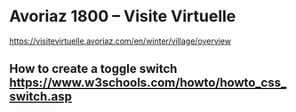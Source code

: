 # Avoriaz 1800 – Visite Virtuelle

https://visitevirtuelle.avoriaz.com/en/winter/village/overview

## How to create a toggle switch https://www.w3schools.com/howto/howto_css_switch.asp
